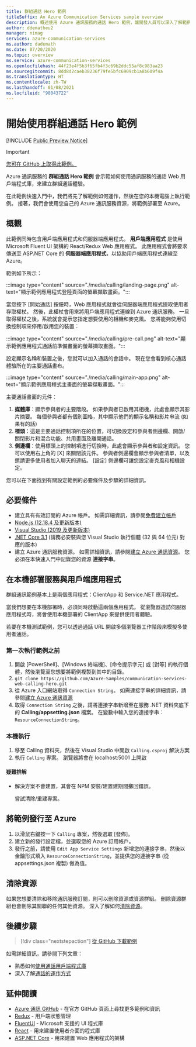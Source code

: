 ```yaml
---
title: 群組通話 Hero 範例
titleSuffix: An Azure Communication Services sample overview
description: 概述使用 Azure 通訊服務的通話 Hero 範例，讓開發人員可以深入了解範例的內部運作。
author: ddematheu2
manager: nimag
services: azure-communication-services
ms.author: dademath
ms.date: 07/20/2020
ms.topic: overview
ms.service: azure-communication-services
ms.openlocfilehash: 44f23e4f5b3f65fb4f3c69b2ddc55af8c983aa23
ms.sourcegitcommit: 8dd8d2caeb38236f79fe5bfc6909cb1a8b609f4a
ms.translationtype: HT
ms.contentlocale: zh-TW
ms.lasthandoff: 01/08/2021
ms.locfileid: "98043722"
---
```

# <a name="get-started-with-the-group-calling-hero-sample"></a>開始使用群組通話 Hero 範例

[!INCLUDE [Public Preview Notice](../includes/public-preview-include.md)]

<!----
> [!WARNING]
> Add links to our Hero Sample repo when the sample is publicly available.
---->

> [!IMPORTANT]
> [您可在 GitHub 上取得此範例。](https://github.com/Azure-Samples/communication-services-web-calling-hero)

Azure 通訊服務的 **群組通話 Hero 範例** 會示範如何使用通訊服務的通話 Web 用戶端程式庫，來建立群組通話體驗。

在此範例快速入門中，我們將先了解範例如何運作，然後在您的本機電腦上執行範例。 接著，我們會使用您自己的 Azure 通訊服務資源，將範例部署至 Azure。

## <a name="overview"></a>概觀

此範例同時包含用戶端應用程式和伺服器端應用程式。 **用戶端應用程式** 是使用 Microsoft Fluent UI 架構的 React/Redux Web 應用程式。 此應用程式會將要求傳送至 ASP.NET Core 的 **伺服器端應用程式**，以協助用戶端應用程式連線至 Azure。 

範例如下所示：

:::image type="content" source="./media/calling/landing-page.png" alt-text="顯示範例應用程式登陸頁面的螢幕擷取畫面。":::

當您按下 [開始通話] 按鈕時，Web 應用程式就會從伺服器端應用程式提取使用者存取權杖。 然後，此權杖會用來將用戶端應用程式連線到 Azure 通訊服務。 一旦取得權杖之後，系統就會提示您指定想要使用的相機和麥克風。 您將能夠使用切換控制項來停用/啟用您的裝置：

:::image type="content" source="./media/calling/pre-call.png" alt-text="顯示範例應用程式通話前準備畫面的螢幕擷取畫面。":::

設定顯示名稱和裝置之後，您就可以加入通話的會話中。 現在您會看到核心通話體驗所在的主要通話畫布。

:::image type="content" source="./media/calling/main-app.png" alt-text="顯示範例應用程式主畫面的螢幕擷取畫面。":::

主要通話畫面的元件：

1. **媒體庫**：顯示參與者的主要階段。 如果參與者已啟用其相機，此處會顯示其影片摘要。 每個參與者都有個別圖格，其中顯示他們的顯示名稱和影片串流 (如果有的話)
2. **標頭**：這是主要通話控制項所在的位置，可切換設定和參與者側邊欄、開啟/關閉影片和混合功能、共用畫面及離開通話。
3. **側邊欄**：使用標頭上的控制項進行切換時，此處會顯示參與者和設定資訊。 您可以使用右上角的 [X] 來關閉該元件。 參與者側邊欄會顯示參與者清單，以及邀請更多使用者加入聊天的連結。 [設定] 側邊欄可讓您設定麥克風和相機設定。

您可以在下面找到有關設定範例的必要條件及步驟的詳細資訊。

## <a name="prerequisites"></a>必要條件

- 建立具有有效訂閱的 Azure 帳戶。 如需詳細資訊，請參閱[免費建立帳戶](https://azure.microsoft.com/free/?WT.mc_id=A261C142F)
- [Node.js (12.18.4 及更新版本)](https://nodejs.org/en/download/)
- [Visual Studio (2019 及更新版本)](https://visualstudio.microsoft.com/vs/)
- [.NET Core 3.1](https://dotnet.microsoft.com/download/dotnet-core/3.1) (請務必安裝與您 Visual Studio 執行個體 (32 與 64 位元) 對應的版本)
- 建立 Azure 通訊服務資源。 如需詳細資訊，請參閱[建立 Azure 通訊資源](../quickstarts/create-communication-resource.md)。 您必須在本快速入門中記錄您的資源 **連接字串**。

## <a name="locally-deploy-the-service--client-applications"></a>在本機部署服務與用戶端應用程式

群組通訊範例基本上是兩個應用程式：ClientApp 和 Service.NET 應用程式。

當我們想要在本機部署時，必須同時啟動這兩個應用程式。 從瀏覽器造訪伺服器應用程式時，將會使用本機部署的 ClientApp 來提供使用者體驗。

若要在本機測試範例，您可以透過通話 URL 開啟多個瀏覽器工作階段來模擬多使用者通話。

### <a name="before-running-the-sample-for-the-first-time"></a>第一次執行範例之前

1. 開啟 [PowerShell]、[Windows 終端機]、[命令提示字元] 或 [對等] 的執行個體，然後瀏覽至您想要將範例複製到其中的目錄。
2. `git clone https://github.com/Azure-Samples/communication-services-web-calling-hero.git`
3. 從 Azure 入口網站取得 `Connection String`。 如需連接字串的詳細資訊，請參閱[建立 Azure 通訊資源](../quickstarts/create-communication-resource.md)
4. 取得 `Connection String` 之後，請將連接字串新增至在服務 .NET 資料夾底下的 **Calling/appsetting.json** 檔案。 在變數中輸入您的連接字串：`ResourceConnectionString`。

### <a name="local-run"></a>本機執行

1. 移至 Calling 資料夾，然後在 Visual Studio 中開啟 `Calling.csproj` 解決方案
2. 執行 `Calling` 專案。 瀏覽器將會在 localhost:5001 上開啟

#### <a name="troubleshooting"></a>疑難排解

- 解決方案不會建置，其會在 NPM 安裝/建置建期間擲回錯誤。

   嘗試清除/重建專案。

## <a name="publish-the-sample-to-azure"></a>將範例發行至 Azure

1. 以滑鼠右鍵按一下 `Calling` 專案，然後選取 [發佈]。
2. 建立新的發行設定檔，並選取您的 Azure 訂用帳戶。
3. 發行之前，請使用 `Edit App Service Settings` 新增您的連接字串，然後以金鑰形式填入 `ResourceConnectionString`，並提供您的連接字串 (從 appsettings.json 複製) 做為值。

## <a name="clean-up-resources"></a>清除資源

如果您想要清除和移除通訊服務訂閱，則可以刪除資源或資源群組。 刪除資源群組也會刪除其關聯的任何其他資源。 深入了解如何[清除資源](../quickstarts/create-communication-resource.md#clean-up-resources)。

## <a name="next-steps"></a>後續步驟

>[!div class="nextstepaction"] 
>[從 GitHub 下載範例](https://github.com/Azure-Samples/communication-services-web-calling-hero)

如需詳細資訊，請參閱下列文章：

- 熟悉如何[使用通話用戶端程式庫](../quickstarts/voice-video-calling/calling-client-samples.md)
- 深入了解[通話的運作方式](../concepts/voice-video-calling/about-call-types.md)

## <a name="additional-reading"></a>延伸閱讀

- [Azure 通訊 GitHub](https://github.com/Azure/communication) - 在官方 GitHub 頁面上尋找更多範例和資訊
- [Redux](https://redux.js.org/) - 用戶端狀態管理
- [FluentUI](https://aka.ms/fluent-ui) - Microsoft 支援的 UI 程式庫
- [React](https://reactjs.org/) - 用來建置使用者介面的程式庫
- [ASP.NET Core](/aspnet/core/introduction-to-aspnet-core?preserve-view=true&view=aspnetcore-3.1) - 用來建置 Web 應用程式的架構

